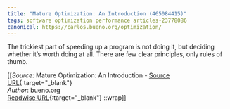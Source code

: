 ```yaml
---
title: "Mature Optimization: An Introduction (465084415)"
tags: software optimization performance articles-23778086
canonical: https://carlos.bueno.org/optimization/
---
```


The trickiest part of speeding up a program is not doing it, but deciding whether it’s worth doing at all. There are few clear principles, only rules of thumb.


[[_Source_: Mature Optimization: An Introduction - [Source URL](https://carlos.bueno.org/optimization/){:target="_blank"}<br>
_Author_: bueno.org<br>
[Readwise URL](https://readwise.io/open/465084415){:target="_blank"}
::wrap]]